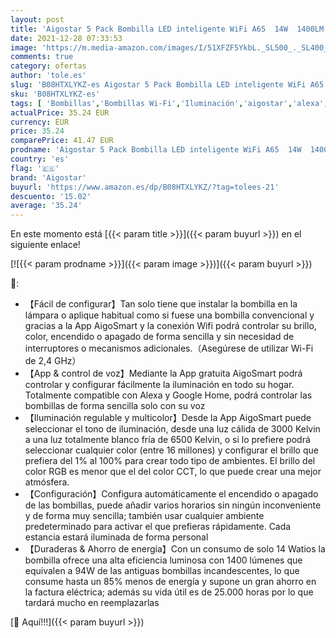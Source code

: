 ```yaml
---
layout: post
title: 'Aigostar 5 Pack Bombilla LED inteligente WiFi A65  14W  1400LM  E27 casquillo gordo  RGB + CCT. Regulable multicolor + luz cálida o blanca 3000 a 6500K  Compatible Alexa y Google Home  energética A+'
date: 2021-12-28 07:33:53
image: 'https://m.media-amazon.com/images/I/51XFZF5YkbL._SL500_._SL400_.jpg'
comments: true
category: ofertas
author: 'tole.es'
slug: 'B08HTXLYKZ-es Aigostar 5 Pack Bombilla LED inteligente WiFi A65 14W...'
sku: 'B08HTXLYKZ-es'
tags: [ 'Bombillas','Bombillas Wi-Fi','Iluminación','aigostar','alexa','google','home', ]
actualPrice: 35.24 EUR
currency: EUR
price: 35.24
comparePrice: 41.47 EUR
prodname: 'Aigostar 5 Pack Bombilla LED inteligente WiFi A65  14W  1400LM  E27 casquillo gordo  RGB + CCT. Regulable multicolor + luz cálida o blanca 3000 a 6500K  Compatible Alexa y Google Home  energética A+'
country: 'es'
flag: '🇪🇸'
brand: 'Aigostar'
buyurl: 'https://www.amazon.es/dp/B08HTXLYKZ/?tag=tolees-21'
descuento: '15.02'
average: '35.24'
---
```


En este momento está [{{< param title >}}]({{< param buyurl >}}) en el siguiente enlace!

[![{{< param prodname >}}]({{< param image >}})]({{< param buyurl >}})

🔎:

- 【Fácil de configurar】Tan solo tiene que instalar la bombilla en la lámpara o aplique habitual como si fuese una bombilla convencional y gracias a la App AigoSmart y la conexión Wifi podrá controlar su brillo, color, encendido o apagado de forma sencilla y sin necesidad de interruptores o mecanismos adicionales.（Asegúrese de utilizar Wi-Fi de 2,4 GHz）
- 【App & control de voz】Mediante la App gratuita AigoSmart podrá controlar y configurar fácilmente la iluminación en todo su hogar. Totalmente compatible con Alexa y Google Home, podrá controlar las bombillas de forma sencilla solo con su voz
- 【Iluminación regulable y multicolor】Desde la App AigoSmart puede seleccionar el tono de iluminación, desde una luz cálida de 3000 Kelvin a una luz totalmente blanco fría de 6500 Kelvin, o si lo prefiere podrá seleccionar cualquier color (entre 16 millones) y configurar el brillo que prefiera del 1% al 100% para crear todo tipo de ambientes. El brillo del color RGB es menor que el del color CCT, lo que puede crear una mejor atmósfera.
- 【Configuración】Configura automáticamente el encendido o apagado de las bombillas, puede añadir varios horarios sin ningún inconveniente y de forma muy sencilla; también usar cualquier ambiente predeterminado para activar el que prefieras rápidamente. Cada estancia estará iluminada de forma personal
- 【Duraderas & Ahorro de energía】Con un consumo de solo 14 Watios la bombilla ofrece una alta eficiencia luminosa con 1400 lúmenes que equivalen a 94W de las antiguas bombillas incandescentes, lo que consume hasta un 85% menos de energía y supone un gran ahorro en la factura eléctrica; además su vida útil es de 25.000 horas por lo que tardará mucho en reemplazarlas

[🛒 Aquí!!!]({{< param buyurl >}})
